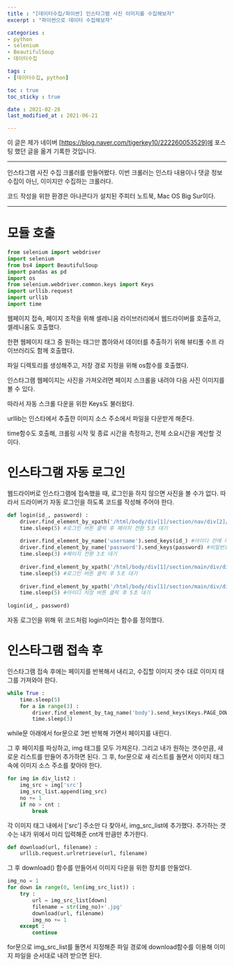 ```yaml
---
title : "[데이터수집/파이썬] 인스타그램 사진 이미지를 수집해보자"
excerpt : "파이썬으로 데이터 수집해보자"

categories : 
- python
- selenium
- BeautifulSoup
- 데이터수집

tags : 
- [데이터수집, python]

toc : true 
toc_sticky : true 

date : 2021-02-28
last_modified_at : 2021-06-21

---
```

이 글은 제가 네이버 [https://blog.naver.com/tigerkey10/222260053529]에 포스팅 했던 글을 옮겨 기록한 것입니다. 

---
인스타그램 사진 수집 크롤러를 만들어봤다. 이번 크롤러는 인스타 내용이나 댓글 정보 수집이 아닌, 이미지만 수집하는 크롤러다. 

코드 작성을 위한 환경은 아나콘다가 설치된 주피터 노트북, Mac OS Big Sur이다. 

---

# 모듈 호출

```python
from selenium import webdriver
import selenium
from bs4 import BeautifulSoup
import pandas as pd
import os
from selenium.webdriver.common.keys import Keys
import urllib.request
import urllib
import time
```

웹페이지 접속, 페이지 조작을 위해 셀레니움 라이브러리에서 웹드라이버를 호출하고, 셀레니움도 호출했다. 

한편 웹페이지 태그 중 원하는 태그만 뽑아와서 데이터를 추출하기 위해 뷰티풀 수프 라이브러리도 함께 호출했다. 

파일 디렉토리를 생성해주고, 저장 경로 지정을 위해 os함수를 호출했다. 

인스타그램 웹페이지는 사진을 가져오려면 페이지 스크롤을 내려야 다음 사진 이미지를 볼 수 있다. 

따라서 자동 스크롤 다운을 위한 Keys도 불러왔다. 

urllib는 인스타에서 추출한 이미지 소스 주소에서 파일을 다운받게 해준다. 

time함수도 호출해, 크롤링 시작 및 종료 시간을 측정하고, 전체 소요시간을 계산할 것이다. 

# 인스타그램 자동 로그인

웹드라이버로 인스타그램에 접속했을 때, 로그인을 하지 않으면 사진을 볼 수가 없다. 따라서 드라이버가 자동 로그인을 하도록 코드를 작성해 주어야 한다. 

```python
def login(id_, password) : 
    driver.find_element_by_xpath('/html/body/div[1]/section/nav/div[2]/div/div/div[3]/div/span/a[1]/button').click()
    time.sleep(5) #로그인 버튼 클릭 후 페이지 전환 5초 대기
    
    driver.find_element_by_name('username').send_keys(id_) #아이디 칸에 미리 입력해준 id 입력하기 
    driver.find_element_by_name('password').send_keys(password) #비밀번호 칸에 미리 입력해준 password 입력하기 
    time.sleep(3) #페이지 전환 3초 대기 
    
    driver.find_element_by_xpath('/html/body/div[1]/section/main/div/div/div[1]/div/form/div/div[3]/button').click()
    time.sleep(5) #로그인 버튼 클릭 후 5초 대기 
    
    driver.find_element_by_xpath('/html/body/div[1]/section/main/div/div/div/section/div/button').click()
    time.sleep(5) #아이디 저장 버튼 클릭 후 5초 대기 
    
login(id_, password) 
```
자동 로그인을 위해 위 코드처럼 login이라는 함수를 정의했다. 

# 인스타그램 접속 후 
인스타그램 접속 후에는 페이지를 반복해서 내리고, 수집할 이미지 갯수 대로 이미지 태그를 가져와야 한다. 
```python
while True : 
    time.sleep(5)
    for a in range(3) : 
        driver.find_element_by_tag_name('body').send_keys(Keys.PAGE_DOWN)
        time.sleep(3)
```
while문 아래에서 for문으로 3번 반복해 가면서 페이지를 내린다. 

그 후 페이지를 파싱하고, img 태그를 모두 가져온다. 그리고 내가 원하는 갯수만큼, 새로운 리스트를 만들어 추가하면 된다. 
그 후, for문으로 새 리스트를 돌면서 이미지 태그 속에 이미지 소스 주소를 찾아야 한다. 

```python
for img in div_list2 : 
    img_src = img['src']
    img_src_list.append(img_src)
    no += 1
    if no > cnt : 
        break
```
각 이미지 태그 내에서 ['src'] 주소만 다 찾아서, img_src_list에 추가했다. 추가하는 갯수는 내가 위에서 미리 입력해준 cnt개 만큼만 추가한다. 
```python
def download(url, filename) : 
    urllib.request.urlretrieve(url, filename)
```
그 후 download() 함수를 만들어서 이미지 다운을 위한 장치를 만들었다. 
```python
img_no = 1
for down in range(0, len(img_src_list)) : 
    try : 
        url = img_src_list[down]
        filename = str(img_no)+'.jpg'
        download(url, filename)
        img_no += 1
    except : 
        continue
```
for문으로 img_src_list를 돌면서 지정해준 파일 경로에 download함수를 이용해 이미지 파일을 순서대로 내려 받으면 된다. 




